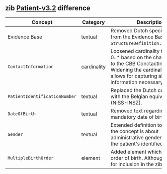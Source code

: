## zib [Patient-v3.2](https://zibs.nl/wiki/Patient-v3.2(2020EN)) difference

| Concept         | Category          | Description                             | 
|-----------------|-------------------|-----------------------------------------|
|Evidence Base | textual | Removed Dutch specific context from the Evidence Base section in `StructureDefinition.Description`. 
|`ContactInformation` | cardinality | Loosened cardinality from 0..1 to 0..* based on the changes made to the CBB ConctactInformation. Widening the cardinality here allows for capturing all contact information necessary. |
|`PatientIdentificationNumber` | textual | Replaced the Dutch context (BSN) with the Belgian equivalent (NISS-INSZ). |
|`DateOfBirth` | textual | Removed text regarding mandatory date of birth. |
|`Gender` | textual | Extended definition to clarify that the concept is about administrative gender rather then the patient's identified sex.  |
|`MultipleBirthOrder` | element | Added element which defines the order of birth. Although reported for inclusion in the zibs [ZIB-1670](https://bits.nictiz.nl/browse/ZIB-1670)|, it has been deemed to specific. It does however apply for the use cases within Sciensano and is therefore added to the CBB.   